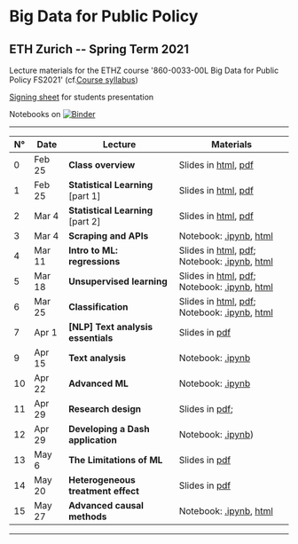 # Big Data for Public Policy
## ETH Zurich -- Spring Term 2021

Lecture materials for the ETHZ course
'860-0033-00L Big Data for Public Policy FS2021' (cf.[Course syllabus](https://docs.google.com/document/d/1eviJuOoWUjoonxS1LvQJi1kMbmkNUulJtZ31542w100/edit?usp=sharing))

[Signing sheet](https://malkipp.github.io/big_data_policy_2021/students-presentations) for students presentation

Notebooks on [![Binder](https://mybinder.org/badge_logo.svg)](https://mybinder.org/v2/gh/MalkIPP/big_data_policy_2021/main)

--------------------
| N° | Date | Lecture | Materials |
|---|---|---|---|
| 0 | Feb 25 | **Class overview** | Slides in [html](https://malkipp.github.io/big_data_policy_2021/slides/0_overview.html), [pdf](https://raw.githubusercontent.com/MalkIPP/big_data_policy_2021/main/slides/0_overview.pdf) |
| 1 | Feb 25 | **Statistical Learning** [part 1] | Slides in [html](https://malkipp.github.io/big_data_policy_2021/slides/1-statistical-learning-part1.html), [pdf](https://raw.githubusercontent.com/MalkIPP/big_data_policy_2021/main/slides/1-statistical-learning-part1.pdf) |
| 2 | Mar 4 | **Statistical Learning** [part 2] | Slides in [html](https://malkipp.github.io/big_data_policy_2021/slides/1-statistical-learning-part2.html), [pdf](https://raw.githubusercontent.com/MalkIPP/big_data_policy_2021/main/slides/1-statistical-learning-part2.pdf) |
| 3 | Mar 4 | **Scraping and APIs** | Notebook: [.ipynb](https://github.com/MalkIPP/big_data_policy_2021/blob/main/notebooks/w2-data-collection.ipynb), [html](https://malkipp.github.io/big_data_policy_2021/notebooks/w2-data-collection.html) |
| 4 | Mar 11 | **Intro to ML: regressions** | Slides in [html](https://malkipp.github.io/big_data_policy_2021/slides/2-regressions.html), [pdf](https://malkipp.github.io/big_data_policy_2021/slides/2-regressions.pdf); Notebook: [.ipynb](https://github.com/MalkIPP/big_data_policy_2021/blob/main/notebooks/w3-ML-regressions.ipynb), [html](https://malkipp.github.io/big_data_policy_2021/notebooks/w3-ML-regressions.html) |
| 5 | Mar 18 | **Unsupervised learning** | Slides in [html](https://malkipp.github.io/big_data_policy_2021/slides/3-unsupervised-learning.html), [pdf](); Notebook: [.ipynb](https://github.com/MalkIPP/big_data_policy_2021/blob/main/notebooks/w4-unsupervised-learning.ipynb), [html]() |
| 6 | Mar 25 | **Classification** | Slides in [html](https://malkipp.github.io/big_data_policy_2021/slides/4-classification.html), [pdf](); Notebook: [.ipynb](https://github.com/MalkIPP/big_data_policy_2021/blob/main/notebooks/w5-ML-classification.ipynb), [html]() |
| 7 | Apr 1 | **[NLP] Text analysis essentials** | Slides in [pdf](https://raw.githubusercontent.com/MalkIPP/big_data_policy_2021/main/slides/5-text.pdf) |
| 9 | Apr 15 | **Text analysis** | Notebook: [.ipynb](https://github.com/MalkIPP/big_data_policy_2021/blob/main/notebooks/w7-text-data.ipynb) |
| 10 | Apr 22 | **Advanced ML** | Notebook: [.ipynb](https://github.com/MalkIPP/big_data_policy_2021/blob/main/notebooks/w8-advanced-ML.ipynb) |
| 11 | Apr 29 | **Research design** | Slides in [pdf](https://raw.githubusercontent.com/MalkIPP/big_data_policy_2021/main/slides/8_research-design.pdf); |
| 12 | Apr 29 | **Developing a Dash application** | Notebook: [.ipynb](https://github.com/MalkIPP/big_data_policy_2021/blob/main/notebooks/w9-dash-application.ipynb)) |
| 13 | May 6 | **The Limitations of ML** | Slides in [pdf](https://github.com/MalkIPP/big_data_policy_2021/blob/main/slides/9-AI-Policy.pdf) |
| 14 | May 20 | **Heterogeneous treatment effect** | Slides in [pdf](https://github.com/MalkIPP/big_data_policy_2021/blob/main/slides/10_ML-Causal-Inference.pdf) |
| 15 | May 27 | **Advanced causal methods** | Notebook: [.ipynb](), [html]() |

--------------------
